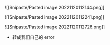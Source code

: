![[Snipaste/Pasted image 20221120112144.png]]

![[Snipaste/Pasted image 20221120112241.png]]

![[Snipaste/Pasted image 20221120112726.png]]

- 转成我们自己的 error


